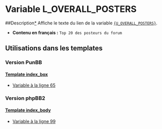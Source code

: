 # Variable L_OVERALL_POSTERS

##Description[*](https://fa-tvars.appspot.com/var/L_OVERALL_POSTERS)
Affiche le texte du lien de la variable [`{U_OVERALL_POSTERS}`](U_OVERALL_POSTERS.md#readme).

* __Contenu en français :__  `Top 20 des posteurs du forum`

## Utilisations dans les templates

### Version PunBB

#### [Template index_box](punbb/index_box.md#readme)
* [Variable &agrave; la ligne 65](../punbb/index_box.tpl#L65)

### Version phpBB2

#### [Template index_body](subsilver/index_body.md#readme)
* [Variable &agrave; la ligne 99](../subsilver/index_body.tpl#L99)